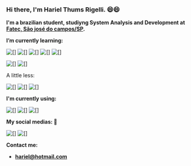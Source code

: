 ### Hi there, I'm Hariel Thums Rigelli. :smile::smile:

__I'm a brazilian student, studiyng System Analysis and Development at [Fatec, São josé do campos/SP](https://fatecsjc-prd.azurewebsites.net/).__

__I’m currently learning:__

![[]](https://img.shields.io/badge/JavaScript-323330?style=for-the-badge&logo=javascript&logoColor=F7DF1E) ![[]](https://img.shields.io/badge/Node.js-43853D?style=for-the-badge&logo=node.js&logoColor=white) ![[]](https://img.shields.io/badge/express.js%20-%23404d59.svg?&style=for-the-badge)
![[]](https://img.shields.io/badge/HTML5-E34F26?style=for-the-badge&logo=html5&logoColor=white) ![[]](https://img.shields.io/badge/CSS3-1572B6?style=for-the-badge&logo=css3&logoColor=white)

![[]](https://img.shields.io/badge/PostgreSQL-316192?style=for-the-badge&logo=postgresql&logoColor=white) ![[]](https://img.shields.io/badge/MongoDB-%234ea94b.svg?&style=for-the-badge&logo=mongodb&logoColor=white)

A little less: 

![[]](https://img.shields.io/badge/python%20-%2314354C.svg?&style=for-the-badge&logo=python&logoColor=white) ![[]](https://img.shields.io/badge/c%20-%2300599C.svg?&style=for-the-badge&logo=c&logoColor=white) ![[]](https://img.shields.io/badge/java-%23ED8B00.svg?&style=for-the-badge&logo=java&logoColor=white)


__I'm currently using:__

![[]](https://img.shields.io/badge/Ubuntu-E95420?style=for-the-badge&logo=ubuntu&logoColor=white) ![[]](https://img.shields.io/badge/Android-3DDC84?style=for-the-badge&logo=android&logoColor=white) ![[]](https://img.shields.io/badge/Windows-0078D6?style=for-the-badge&logo=windows&logoColor=white)

__My social medias: :eyes:__

[![[]](https://img.shields.io/badge/linkedin%20-%230077B5.svg?&style=for-the-badge&logo=linkedin&logoColor=white)](https://www.linkedin.com/in/hariel-thums/) [![[]](https://img.shields.io/badge/Facebook%20-%231877F2.svg?&style=for-the-badge&logo=Facebook&logoColor=white)](https://www.facebook.com/hariel.dtz)

__Contact me:__
- **hariel@hotmail.com**
<!--
**HarielThums/HarielThums** is a ✨ _special_ ✨ repository because its `README.md` (this file) appears on your GitHub profile.

Here are some ideas to get you started:

- 🔭 I’m currently working on ...
- 🌱 I’m currently learning ...
- 👯 I’m looking to collaborate on ...
- 🤔 I’m looking for help with ...
- 💬 Ask me about ...
- 📫 How to reach me: ...
- 😄 Pronouns: ...
- ⚡ Fun fact: ...
-->
